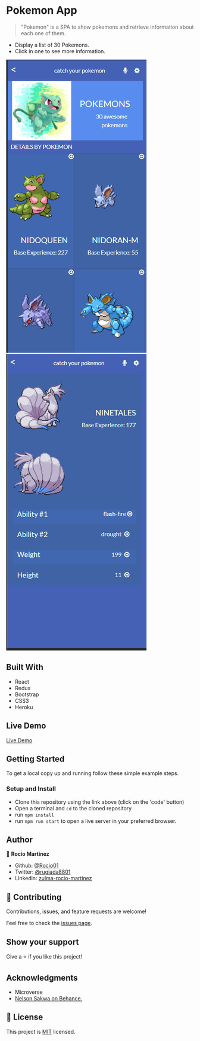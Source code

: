 

# Pokemon App

> "Pokemon" is a SPA to show pokemons and retrieve information about each one of them.

- Display a list of 30 Pokemons.
- Click in one to see more information.

![screenshot](./Captura.PNG)
![screenshot](./Captura1.PNG)

## Built With

- React
- Redux
- Bootstrap
- CSS3
- Heroku

## Live Demo
[Live Demo](https://zr-pokemons.herokuapp.com/details/ninetales)

## Getting Started

To get a local copy up and running follow these simple example steps.

### Setup and Install

- Clone this repository using the link above (click on the 'code' button)
- Open a terminal and `cd` to the cloned repository
- run `npm install`
- run `npm run start` to open a live server in your preferred browser.
 

## Author

👤  **Rocio Martinez** 
- Github: [@Rocio01](https://github.com/Rocio01) 
- Twitter: [@rugiada8801](https://twitter.com/rugiada8801) 
- Linkedin: [zulma-rocio-martinez](https://www.linkedin.com/in/zulma-rocio-martinez) 


## 🤝 Contributing

Contributions, issues, and feature requests are welcome!

Feel free to check the [issues page](https://github.com/Rocio01/pokemon-capstone/issues).

## Show your support

Give a ⭐️ if you like this project!

## Acknowledgments

- Microverse
- [Nelson Sakwa on Behance.](https://www.behance.net/sakwadesignstudio)

## 📝 License

This project is [MIT](./MIT.md) licensed.